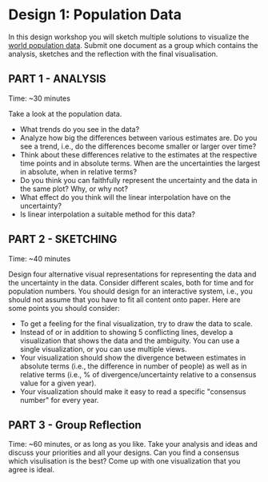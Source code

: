 #  Design 1: Population Data

In this design workshop you will sketch multiple solutions to visualize the [world population data]. Submit one document as a group which contains the analysis, sketches and the reflection with the final visualisation.

[world population data]:  https://en.wikipedia.org/wiki/World_population_estimates

## PART 1 - ANALYSIS
Time: ~30 minutes

Take a look at the population data. 
* What trends do you see in the data?
* Analyze how big the differences between various estimates are. Do you see a trend, i.e., do the differences become smaller or larger over time? 
* Think about these differences relative to the estimates at the respective time points and in absolute terms. When are the uncertainties the largest in absolute, when in relative terms?
* Do you think you can faithfully represent the uncertainty and the data in the same plot? Why, or why not? 
* What effect do you think will the linear interpolation have on the uncertainty?
* Is linear interpolation a suitable method for this data?

## PART 2 - SKETCHING
Time: ~40 minutes

Design four alternative visual representations for representing the data and the uncertainty in the data. Consider different scales, both for time and for population numbers. You should design for an interactive system, i.e., you should not assume that you have to fit all content onto paper. 
Here are some points you should consider: 
* To get a feeling for the final visualization, try to draw the data to scale.
* Instead of or in addition to showing 5 conflicting lines, develop a visualization that shows the data and the ambiguity. You can use a single visualization, or you can use multiple views.
* Your visualization should show the divergence between estimates in absolute terms (i.e., the difference in number of people) as well as in relative terms (i.e., % of divergence/uncertainty relative to a consensus value for a given year).
* Your visualization should make it easy to read a specific "consensus number" for every year.

## PART 3 - Group Reflection 
Time: ~60 minutes, or as long as you like. 
Take your analysis and ideas and discuss your priorities and all your designs. Can you find a consensus which visulisation is the best? Come up with one visualization that you agree is ideal. 

